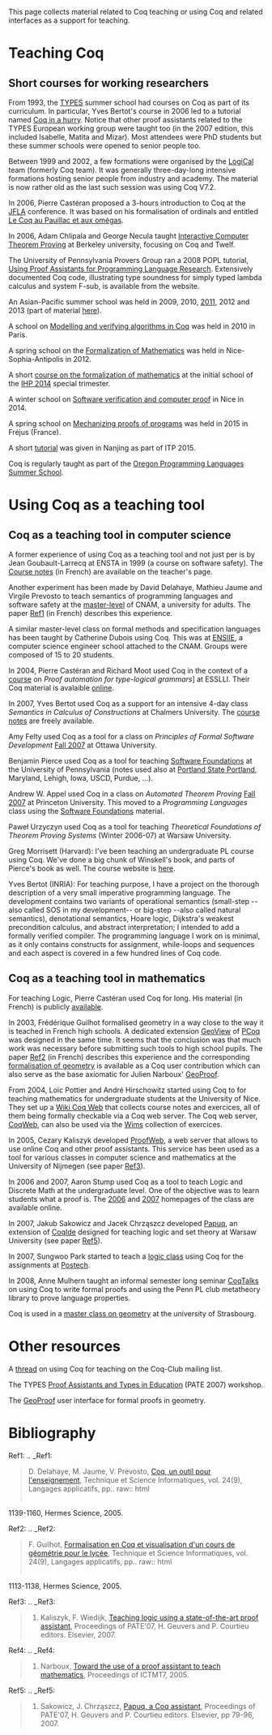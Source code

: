 This page collects material related to Coq teaching or using Coq and related interfaces as a support for teaching.

Teaching Coq
============

Short courses for working researchers
-------------------------------------

From 1993, the [TYPES](http://www.cs.chalmers.se/Cs/Research/Logic/Types) summer school had courses on Coq as part of its curriculum. In particular, Yves Bertot's course in 2006 led to a tutorial named [Coq in a hurry](%5Bhttp://cel.archives-ouvertes.fr/inria-00001173/en). Notice that other proof assistants related to the TYPES European working group were taught too (in the 2007 edition, this included Isabelle, Matita and Mizar). Most attendees were PhD students but these summer schools were opened to senior people too.

Between 1999 and 2002, a few formations were organised by the [LogiCal](http://logical.inria.fr) team (formerly Coq team). It was generally three-day-long intensive formations hosting senior people from industry and academy. The material is now rather old as the last such session was using Coq V7.2.

In 2006, Pierre Castéran proposed a 3-hours introduction to Coq at the [JFLA](jfla.inria.fr/2006) conference. It was based on his formalisation of ordinals and entitled [Le Coq au Pauillac et aux omégas](http://www.labri.fr/perso/casteran/Cantor/JFLA2006.pdf).

In 2006, Adam Chlipala and George Necula taught [Interactive Computer Theorem Proving](http://adam.chlipala.net/itp/) at Berkeley university, focusing on Coq and Twelf.

The University of Pennsylvania Provers Group ran a 2008 POPL tutorial, [Using Proof Assistants for Programming Language Research](http://www.cis.upenn.edu/~plclub/popl08-tutorial/). Extensively documented Coq code, illustrating type soundness for simply typed lambda calculus and system F-sub, is available from the website.

An Asian-Pacific summer school was held in 2009, 2010, [2011](kyhcs.ustcsz.edu.cn/fmschool-2011), 2012 and 2013 (part of material [here](http://pauillac.inria.fr/~levy/courses/tsinghua/13coq/)).

A school on [Modelling and verifying algorithms in Coq](http://www.di.ens.fr/~zappa/teaching/coq/ecole10/) was held in 2010 in Paris.

A spring school on the [Formalization of Mathematics](http://www-sop.inria.fr/manifestations/MapSpringSchool/program.html) was held in Nice-Sophia-Antipolis in 2012.

A short [course on the formalization of mathematics](http://specfun.inria.fr/mahboubi/cirm14.html) at the initial school of the [IHP 2014](https://ihp2014.pps.univ-paris-diderot.fr/doku.php) special trimester.

A winter school on [Software verification and computer proof](https://team.inria.fr/marelle/en/coq-winter-school-14) in Nice in 2014.

A spring school on [Mechanizing proofs of programs](http://yann.regis-gianas.org/coqepit/index.html) was held in 2015 in Fréjus (France).

A short [tutorial](http://coq.inria.fr/coq-itp-2015) was given in Nanjing as part of ITP 2015.

Coq is regularly taught as part of the [Oregon Programming Languages Summer School](https://www.cs.uoregon.edu/research/summerschool/).

Using Coq as a teaching tool
============================

Coq as a teaching tool in computer science
------------------------------------------

A former experience of using Coq as a teaching tool and not just per is by Jean Goubault-Larrecq at ENSTA in 1999 (a course on software safety). The [Course notes](http://groups.google.com/group/chalmers-cs-semantics-in-coq) (in French) are available on the teacher's page.

Another experiment has been made by David Delahaye, Mathieu Jaume and Virgile Prevosto to teach semantics of programming languages and software safety at the [master-level](http://deptinfo.cnam.fr/master/spip.php?rubrique15) of CNAM, a university for adults. The paper [Ref1](CoqInTheClassroom#Ref1) (in French) describes this experience.

A similar master-level class on formal methods and specification languages has been taught by Catherine Dubois using Coq. This was at [ENSIIE](http://www.iie.cnam.fr), a computer science engineer school attached to the CNAM. Groups were composed of 15 to 20 students.

In 2004, Pierre Castéran and Richard Moot used Coq in the context of a [course](http://esslli2004.loria.fr/giveabs.php?14) on *Proof automation for type-logical grammars*\] at ESSLLI. Their Coq material is avalaible [online](http://www.labri.fr/perso/casteran/esslli2004/index.html).

In 2007, Yves Bertot used Coq as a support for an intensive 4-day class *Semantics in Calculus of Constructions* at Chalmers University. The [course notes](http://groups.google.com/group/chalmers-cs-semantics-in-coq) are freely available.

Amy Felty used Coq as a tool for a class on *Principles of Formal Software Development* [Fall 2007](http://www.site.uottawa.ca/~afelty/csi5110) at Ottawa University.

Benjamin Pierce used Coq as a tool for teaching [Software Foundations](http://www.cis.upenn.edu/~bcpierce/sf/) at the University of Pennsylvania (notes used also at [Portland State Portland](http://web.cecs.pdx.edu/~apt/cs578/), Maryland, Lehigh, Iowa, USCD, Purdue, ...).

Andrew W. Appel used Coq in a class on *Automated Theorem Proving* [Fall 2007](http://www.cs.princeton.edu/courses/archive/fall07/cos595) at Princeton University. This moved to a *Programming Languages* class using the [Software Foundations](http://www.cis.upenn.edu/~bcpierce/sf/) material.

Paweł Urzyczyn used Coq as a tool for teaching *Theoretical Foundations of Theorem Proving Systems* (Winter 2006-07) at Warsaw University.

Greg Morrisett (Harvard): I've been teaching an undergraduate PL course using Coq. We've done a big chunk of Winskell's book, and parts of Pierce's book as well. The course website is [here](http://www.eecs.harvard.edu/cs152/).

Yves Bertot (INRIA): For teaching purpose, I have a project on the thorough description of a very small imperative programming language. The development contains two variants of operational semantics (small-step --also called SOS in my development-- or big-step --also called natural semantics), denotational semantics, Hoare logic, Dijkstra's weakest precondition calculus, and abstract interpretation; I intended to add a formally verified compiler. The programming language I work on is minimal, as it only contains constructs for assignment, while-loops and sequences and each aspect is covered in a few hundred lines of Coq code.

Coq as a teaching tool in mathematics
-------------------------------------

For teaching Logic, Pierre Castéran used Coq for long. His material (in French) is publicly [available](http://www.labri.fr/perso/casteran/FM/Logique/).

In 2003, Frédérique Guilhot formalised geometry in a way close to the way it is teached in French high schools. A dedicated extension [GeoView](GeoView) of [PCoq](PCoq) was designed in the same time. It seems that the conclusion was that much work was necessary before submitting such tools to high school pupils. The paper [Ref2](CoqInTheClassroom#Ref2) (in French) describes this experience and the corresponding [formalisation of geometry](http://coq.inria.fr/contribs/Angles.html) is available as a Coq user contribution which can also serve as the base axiomatic for Julien Narboux' [GeoProof](GeoProof).

From 2004, Loïc Pottier and André Hirschowitz started using Coq to for teaching mathematics for undergraduate students at the University of Nice. They set up a [Wiki Coq Web](http://pcmath165.unice.fr/wcw/spikini/?wiki=AccueilWikiCoqWeb) that collects course notes and exercices, all of them being formally checkable via a Coq web server. The Coq web server, [CoqWeb](CoqWeb), can also be used via the [Wims](http://wims.unice.fr/wims/en_home.html) collection of exercices.

In 2005, Cezary Kaliszyk developed [ProofWeb](http://www.cs.ru.nl/~cek/proofweb/ProofWeb), a web server that allows to use online Coq and other proof assistants. This service has been used as a tool for various classes in computer science and mathematics at the University of Nijmegen (see paper [Ref3](CoqInTheClassroom#Ref3)).

In 2006 and 2007, Aaron Stump used Coq as a tool to teach Logic and Discrete Math at the undergraduate level. One of the objective was to learn students what a proof is. The [2006](http://cl.cse.wustl.edu./classes/cse240-spring06) and [2007](http://cl.cse.wustl.edu./classes/cse240-spring07) homepages of the class are available online.

In 2007, Jakub Sakowicz and Jacek Chrząszcz developed [Papuq](http://www.mimuw.edu.pl/~chrzaszc/Papuq), an extension of [CoqIde](CoqIde) designed for teaching logic and set theory at Warsaw University (see paper [Ref5](CoqInTheClassroom#Ref5)).

In 2007, Sungwoo Park started to teach a [logic class](http://www.postech.ac.kr/~gla/cs433/) using Coq for the assignments at [Postech](http://www.postech.ac.kr).

In 2008, Anne Mulhern taught an informal semester long seminar [CoqTalks](http://www.cs.wisc.edu/~mulhern/coqtalks/2008.01/index.html) on using Coq to write formal proofs and using the Penn PL club metatheory library to prove language properties.

Coq is used in a [master class on geometry](http://mathinfo.unistra.fr/offre-de-formation/ue/?spec=9&sem=17&ue=524) at the university of Strasbourg.

Other resources
===============

A [thread](http://pauillac.inria.fr/pipermail/coq-club/2007/002885.html) on using Coq for teaching on the Coq-Club mailing list.

The TYPES [Proof Assistants and Types in Education](http://www.lsv.ens-cachan.fr/rdp07/pate.html) (PATE 2007) workshop.

The [GeoProof](http://www.activemath.org/workshops/MathUI/07/proceedings/Narboux-Geoproof-MathUI07.html) user interface for formal proofs in geometry.

Bibliography
============

Ref1: .. \_Ref1:

> D. Delahaye, M. Jaume, V. Prevosto, [Coq, un outil pour l'enseignement](http://focal.inria.fr/site/images/stories/articles/delahayetsi05.pdf), Technique et Science Informatiques, vol. 24(9), Langages applicatifs, pp.. raw:: html  
> &nbsp;
>
1139-1160, Hermes Science, 2005.

Ref2: .. \_Ref2:

> F. Guilhot, [Formalisation en Coq et visualisation d'un cours de géométrie pour le lycée](http://www-sop.inria.fr/lemme/Frederique.Guilhot/tsi.pdf), Technique et Science Informatiques, vol. 24(9), Langages applicatifs, pp.. raw:: html  
> &nbsp;
>
1113-1138, Hermes Science, 2005.

Ref3: .. \_Ref3:

> 1.  Kaliszyk, F. Wiedijk, [Teaching logic using a state-of-the-art proof assistant](http://www.cs.ru.nl/~cek/proofweb/pate.pdf), Proceedings of PATE'07, H. Geuvers and P. Courtieu editors. Elsevier, 2007.

Ref4: .. \_Ref4:

> 1.  Narboux, [Toward the use of a proof assistant to teach mathematics](http://www4.in.tum.de/~narboux/slides/bristol2005.pdf), Proceedings of ICTMT7, 2005.

Ref5: .. \_Ref5:

> 1.  Sakowicz, J. Chrząszcz, [Papuq, a Coq assistant](http://www.mimuw.edu.pl/~chrzaszc/papers/Sakowicz-Chrzaszcz_Papuq_a_Coq_assistant.pdf), Proceedings of PATE'07, H. Geuvers and P. Courtieu editors. Elsevier, pp 79-96, 2007.

